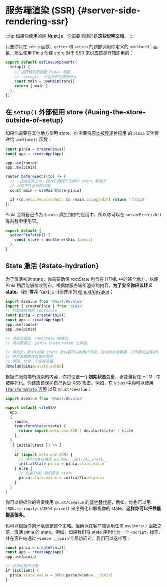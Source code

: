 # 服务端渲染 (SSR) {#server-side-rendering-ssr}

:::tip
如果你使用的是 **Nuxt.js**，你需要阅读的是[**这些说明文档**](./nuxt.md)。
:::

只要你只在 `setup` 函数、`getter` 和 `action` 的顶部调用你定义的 `useStore()` 函数，那么使用 Pinia 创建 store 对于 SSR 来说应该是开箱即用的：

```js
export default defineComponent({
  setup() {
    // 这样做的原因是 Pinia 知道
    // `setup()` 中运行的应用是什么
    const main = useMainStore()
    return { main }
  },
})
```

## 在 `setup()` 外部使用 store {#using-the-store-outside-of-setup}

如果你需要在其他地方使用 store，你需要将[原本被传递给应用](#install-the-plugin) 的 `pinia` 实例传递给 `useStore()` 函数：

```js
const pinia = createPinia()
const app = createApp(App)

app.use(router)
app.use(pinia)

router.beforeEach((to) => {
  // ✅这会正常工作，因为它确保了正确的 store 被用于
  // 当前正在运行的应用
  const main = useMainStore(pinia)

  if (to.meta.requiresAuth && !main.isLoggedIn) return '/login'
})
```

Pinia 会将自己作为 `$pinia` 添加到你的应用中，所以你可以在 `serverPrefetch()` 等函数中使用它。

```js
export default {
  serverPrefetch() {
    const store = useStore(this.$pinia)
  },
}
```

## State 激活 {#state-hydration}

为了激活初始 state，你需要确保 rootState 包含在 HTML 中的某个地方，以便 Pinia 稍后能够接收到它。根据你服务端所渲染的内容，**为了安全你应该转义 state**。我们推荐 Nuxt.js 目前使用的 [@nuxt/devalue](https://github.com/nuxt-contrib/devalue)：

```js
import devalue from '@nuxt/devalue'
import { createPinia } from 'pinia'
// 检索服务端的 rootState
const pinia = createPinia()
const app = createApp(App)
app.use(router)
app.use(pinia)

// 渲染页面后，rootState 被建立，
// 可以直接在 `pinia.state.value`上读取。

// 序列化，转义(如果 state 的内容可以被用户改变，这点就非常重要，几乎都是这样的)
// 并将其放置在页面的某处
// 例如，作为一个全局变量。
devalue(pinia.state.value)
```

根据你服务端所渲染的内容，你将设置一个**初始状态**变量，该变量将在 HTML 中被序列化。你还应该保护自己免受 XSS 攻击。例如，在 [vit-ssr](https://github.com/frandiox/vite-ssr)中你可以使用[ `transformState` 选项](https://github.com/frandiox/vite-ssr#state-serialization) 以及 `@nuxt/devalue`：

```js
import devalue from '@nuxt/devalue'

export default viteSSR(
  App,
  {
    routes,
    transformState(state) {
      return import.meta.env.SSR ? devalue(state) : state
    },
  },
  ({ initialState }) => {
    // ...
    if (import.meta.env.SSR) {
      // 序列化并设置为 window.__INITIAL_STATE__
      initialState.pinia = pinia.state.value
    } else {
      // 在客户端，我们恢复 state
      pinia.state.value = initialState.pinia
    }
  }
)
```

你可以根据你的需要使用 `@nuxt/devalue` 的[其他替代品](https://github.com/nuxt-contrib/devalue#see-also)，例如，你也可以用 `JSON.stringify()`/`JSON.parse()` 来序列化和解析你的 state，**这样你可以把性能提高很多。**

也可以根据你的环境调整这个策略。但确保在客户端调用任何 `useStore()` 函数之前，激活 pinia 的 state。例如，如果我们将 state 序列化为一个 `<script>` 标签，并在客户端通过 `window.__pinia` 全局访问它，我们可以这样写：

```js
const pinia = createPinia()
const app = createApp(App)
app.use(pinia)

// 必须由用户设置
if (isClient) {
  pinia.state.value = JSON.parse(window.__pinia)
}
```
